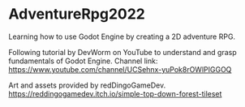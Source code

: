 # AdventureRpg2022
 
Learning how to use Godot Engine by creating a 2D adventure RPG.

Following tutorial by DevWorm on YouTube to understand and grasp fundamentals of Godot Engine. 
Channel link: https://www.youtube.com/channel/UCSehnx-yuPok8rOWlPIGGOQ

Art and assets provided by redDingoGameDev. 
https://reddingogamedev.itch.io/simple-top-down-forest-tileset
